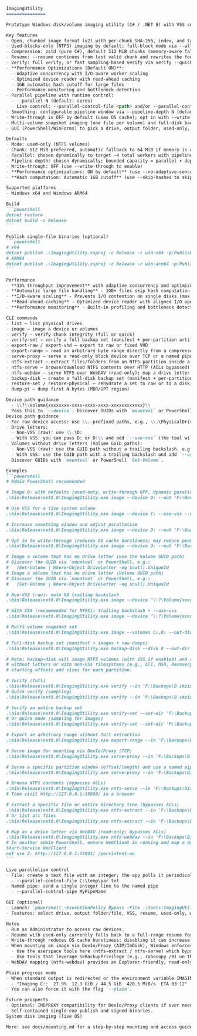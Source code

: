 ````markdown
ImagingUtility
===============

Prototype Windows disk/volume imaging utility (C# / .NET 8) with VSS snapshots, compressed chunked format, resume, verification, multi-volume imaging, and a simple GUI.

Key features
- Open, chunked image format (v2) with per-chunk SHA-256, index, and tail.
- Used-blocks-only (NTFS) imaging by default; full-block mode via --all-blocks.
- Compression: zstd (pure C#), default 512 MiB chunks (memory-aware fallback to 64 MiB), configurable via --chunk-size.
- Resume: --resume continues from last valid chunk and rewrites the footer.
- Verify: full verify, or fast sampling-based verify via verify --quick.
- **Performance Optimizations (Default ON)**:
  - Adaptive concurrency with I/O-aware worker scaling
  - Optimized device reader with read-ahead caching
  - 1GB automatic hash cutoff for large files
  - Performance monitoring and bottleneck detection
- Parallel pipeline with runtime control:
  - --parallel N (default: cores)
  - Live control: --parallel-control-file <path> and/or --parallel-control-pipe <name>
- Smoothing: configurable pipeline window via --pipeline-depth N (default chosen with parallel to target ~4 total workers).
- Write-through is OFF by default (uses OS cache); opt in with --write-through.
- Multi-volume snapshot imaging (one file per volume) and full-disk backup sets.
- GUI (PowerShell/WinForms) to pick a drive, output folder, used-only, VSS, parallelism, pipeline depth, write-through, and live control.

Defaults
- Mode: used-only (NTFS volumes)
- Chunk: 512 MiB preferred, automatic fallback to 64 MiB if memory is constrained
- Parallel: chosen dynamically to target ~4 total workers with pipeline depth
- Pipeline depth: chosen dynamically; bounded capacity = parallel × depth
- Write-through: OFF (use --write-through to enable)
- **Performance optimizations: ON by default** (use --no-adaptive-concurrency --no-optimized-reader to disable)
- **Hash computation: Automatic 1GB cutoff** (use --skip-hashes to skip all hashes)

Supported platforms
- Windows x64 and Windows ARM64

Build
```powershell
dotnet restore
dotnet build -c Release
```

Publish single-file binaries (optional)
```powershell
# x64
dotnet publish .\ImagingUtility.csproj -c Release -r win-x64 -p:PublishSingleFile=true --self-contained true
# ARM64
dotnet publish .\ImagingUtility.csproj -c Release -r win-arm64 -p:PublishSingleFile=true --self-contained true
```

Performance
- **33% throughput improvement** with adaptive concurrency and optimized I/O
- **Automatic large file handling** - 1GB+ files skip hash computation to prevent hanging
- **I/O-aware scaling** - Prevents I/O contention on single disks (max 3 workers)
- **Read-ahead caching** - Optimized device reader with aligned I/O operations
- **Performance monitoring** - Built-in profiling and bottleneck detection

CLI commands
- list – list physical drives
- image – image a device or volumes
- verify – verify chunk integrity (full or quick)
- verify-set – verify a full backup set (manifest + per-partition artifacts)
- export-raw / export-vhd – export to raw or fixed VHD
- export-range – read an arbitrary byte range directly from a compressed image
- serve-proxy – serve a read-only block device over TCP or a named pipe for mounting via DevIo/Proxy-compatible clients
- ntfs-extract – extract files/folders from an NTFS partition inside a compressed image (ACLs bypassed)
- ntfs-serve – browse/download NTFS contents over HTTP (ACLs bypassed)
- ntfs-webdav – serve NTFS over WebDAV (read-only); map a drive letter with the Windows WebDAV redirector
- backup-disk – create a full-disk backup set (manifest + per-partition files)
- restore-set / restore-physical – rehydrate a set to raw or to a disk
- dump-pt – dump first N bytes (MBR/GPT region)

Device path guidance
  - \\?\\Volume{xxxxxxxx-xxxx-xxxx-xxxx-xxxxxxxxxxxx}\\
  Pass this to `--device`. Discover GUIDs with `mountvol` or PowerShell `Get-Volume`.
Device path guidance
- For raw device access: use \\.-prefixed paths, e.g., \\.\PhysicalDrive1 or \\.\C:
- Drive letters:
  - Non-VSS (raw): use \\.\D:
  - With VSS: you can pass D: or D:\\ and add `--use-vss` (the tool will snapshot and redirect).
- Volumes without drive letters (Volume GUID paths):
  - Non-VSS (raw): use the GUID path without a trailing backslash, e.g., \\\?\Volume{xxxxxxxx-xxxx-xxxx-xxxx-xxxxxxxxxxxx}
  - With VSS: use the GUID path with a trailing backslash and add `--use-vss`, e.g., \\\?\Volume{xxxxxxxx-xxxx-xxxx-xxxx-xxxxxxxxxxxx}\\
  Discover GUIDs with `mountvol` or PowerShell `Get-Volume`.

Examples
```powershell
# Admin PowerShell recommended

# Image D: with defaults (used-only, write-through OFF, dynamic parallel+pipelining)
.\bin\Release\net8.0\ImagingUtility.exe image --device D: --out 'F:\Backups\D.skzimg'

# Use VSS for a live system volume
.\bin\Release\net8.0\ImagingUtility.exe image --device C: --use-vss --out 'F:\Backups\C.skzimg'

# Increase smoothing window and adjust parallelism
.\bin\Release\net8.0\ImagingUtility.exe image --device D: --out 'F:\Backups\D.skzimg' --parallel 8 --pipeline-depth 3

# Opt in to write-through (reduces OS cache burstiness; may reduce peaks)
.\bin\Release\net8.0\ImagingUtility.exe image --device D: --out 'F:\Backups\D.skzimg' --write-through

# Image a volume that has no drive letter (use the Volume GUID path)
# Discover the GUID via `mountvol` or PowerShell, e.g.:
#   (Get-Volume | Where-Object DriveLetter -eq $null).UniqueId
# Image a volume that has no drive letter (Volume GUID path)
# Discover the GUID via `mountvol` or PowerShell, e.g.:
#   (Get-Volume | Where-Object DriveLetter -eq $null).UniqueId

# Non-VSS (raw): note NO trailing backslash
.\bin\Release\net8.0\ImagingUtility.exe image --device "\\?\Volume{xxxxxxxx-xxxx-xxxx-xxxx-xxxxxxxxxxxx}" --out 'F:\Backups\NoLetterVol.skzimg'

# With VSS (recommended for NTFS): trailing backslash + --use-vss
.\bin\Release\net8.0\ImagingUtility.exe image --device "\\?\Volume{xxxxxxxx-xxxx-xxxx-xxxx-xxxxxxxxxxxx}\\" --use-vss --out 'F:\Backups\NoLetterVol.skzimg'

# Multi-volume snapshot set
.\bin\Release\net8.0\ImagingUtility.exe image --volumes C:,D: --out-dir 'F:\Backups' --use-vss

# Full-disk backup set (manifest + images + raw dumps)
.\bin\Release\net8.0\ImagingUtility.exe backup-disk --disk 0 --out-dir 'F:\Backups\Disk0-Set'

# Note: backup-disk will image NTFS volumes (with VSS if enabled) and raw-dump partitions
# without letters or with non-VSS filesystems (e.g., EFI, MSR, Recovery). The manifest records
# starting offsets and sizes for each partition.

# Verify (full)
.\bin\Release\net8.0\ImagingUtility.exe verify --in 'F:\Backups\D.skzimg'
# Quick verify (sampling)
.\bin\Release\net8.0\ImagingUtility.exe verify --in 'F:\Backups\D.skzimg' --quick

# Verify an entire backup set
.\bin\Release\net8.0\ImagingUtility.exe verify-set --set-dir 'F:\Backups\Disk0-Set'
# Or quick mode (sampling for images)
.\bin\Release\net8.0\ImagingUtility.exe verify-set --set-dir 'F:\Backups\Disk0-Set' --quick

# Export an arbitrary range without full extraction
.\bin\Release\net8.0\ImagingUtility.exe export-range --in 'F:\Backups\Disk0-D.skzimg' --offset 1048576 --length 4096 --out '.\sector-2048.bin'

# Serve image for mounting via DevIo/Proxy (TCP)
.\bin\Release\net8.0\ImagingUtility.exe serve-proxy --in 'F:\Backups\D.skzimg' --host 127.0.0.1 --port 11459

# Serve a specific partition window (offset/length) and use a named pipe
.\bin\Release\net8.0\ImagingUtility.exe serve-proxy --in 'F:\Backups\Disk0-D.skzimg' --pipe SkzMount --offset 1048576 --length 536870912

# Browse NTFS contents (bypasses ACLs)
.\bin\Release\net8.0\ImagingUtility.exe ntfs-serve --in 'F:\Backups\Disk0-D.skzimg' --offset 1048576 --port 18080
# Then visit http://127.0.0.1:18080/ in a browser

# Extract a specific file or entire directory tree (bypasses ACLs)
.\bin\Release\net8.0\ImagingUtility.exe ntfs-extract --in 'F:\Backups\Disk0-D.skzimg' --offset 1048576 --path 'Users\SomeUser\AppData' --out-dir .\extract
# Or list all files
.\bin\Release\net8.0\ImagingUtility.exe ntfs-extract --in 'F:\Backups\Disk0-D.skzimg' --offset 1048576 --list-only --out-dir NUL

# Map as a drive letter via WebDAV (read-only; bypasses ACLs)
.\bin\Release\net8.0\ImagingUtility.exe ntfs-webdav --in 'F:\Backups\Disk0-D.skzimg' --offset 1048576 --port 18081
# In another admin PowerShell, ensure WebClient is running and map a drive:
Start-Service WebClient
net use Z: http://127.0.0.1:18081/ /persistent:no
```

Live parallelism control
- File: create a text file with an integer; the app polls it periodically
  - --parallel-control-file C:\temp\par.txt
- Named pipe: send a single integer line to the named pipe
  - --parallel-control-pipe MyPipeName

GUI (optional)
- Launch: `powershell -ExecutionPolicy Bypass -File .\tools\ImagingUtility.Gui.ps1`
- Features: select drive, output folder/file, VSS, resume, used-only, write-through (default OFF), parallelism slider, pipeline depth slider, live control (file + pipe), and an option to launch in a separate console for stability.

Notes
- Run as Administrator to access raw devices.
- Resume with used-only currently falls back to a full-range resume for correctness.
- Write-through reduces OS cache burstiness; disabling it can increase peaks but may introduce periodic stalls due to cache flushes.
- When mounting an image via DevIo/Proxy (AIM/ImDisk), Windows enforces NTFS ACLs from the captured volume. To access folders you normally can’t (even as admin), either:
  - Use the userspace tools here (ntfs-extract / ntfs-serve) which bypass ACLs by reading the filesystem structures directly, or
  - Use tools that leverage SeBackupPrivilege (e.g., robocopy /B) on the mounted volume.
- WebDAV mapping (ntfs-webdav) provides an Explorer-friendly, read-only view that bypasses ACLs. Requires the WebClient service. For large bulk copies, direct extraction may be faster.

Plain progress mode
- When standard output is redirected or the environment variable IMAGINGUTILITY_PLAIN=1 is set, progress is printed as parse-friendly lines:
  - "Imaging C::  27.9%  12.3 GiB / 44.5 GiB  420.5 MiB/s  ETA 03:12"
- You can also force it with the flag `--plain`.

Future prospects
- Optional: IMDPROXY compatibility for DevIo/Proxy clients if ever needed (de-prioritized since WebDAV meets current needs).
- Self-contained single-exe publish and signed binaries.
System disk imaging (live OS)

More: see docs/mounting.md for a step-by-step mounting and access guide.
